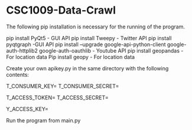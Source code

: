 # CSC1009-Data-Crawl
The following pip installation is necessary for the running of the program.

pip install PyQt5 - GUI API
pip install Tweepy - Twitter API
pip install pyqtgraph -GUI API
pip install –upgrade google-api-python-client google-auth-httplib2 google-auth-oauthlib - Youtube API
pip install geopandas - For location data
Pip install geopy - For location data

Create your own apikey.py in the same directory with the following contents:

T_CONSUMER_KEY=<your twitter consumer key>
T_CONSUMER_SECRET=<your twitter consumer secret>

T_ACCESS_TOKEN=<your twitter access token>
T_ACCESS_SECRET=<your twitter access secret>

Y_ACCESS_KEY=<your youtube access key>

Run the program from main.py

